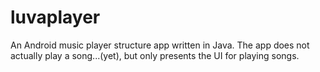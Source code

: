 # luvaplayer
An Android music player structure app written in Java. The app does not actually play a song...(yet), but only presents the UI for playing songs.
